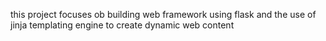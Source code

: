 this project focuses ob building web framework using flask and the use of jinja templating engine to create dynamic web content
